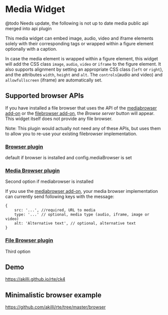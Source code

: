 # Media Widget

@todo Needs update, the following is not up to date
media public api merged into api plugin

This media widget can embed image, audio, video and iframe elements solely with their corresponding tags or wrapped within a figure element optionally with a caption. 

In case the media element is wrapped within a figure element, this widget will add the CSS class `image`, `audio`, `video` or `iframe` to the figure element. It also supports alignment by setting an appropriate CSS class (`left` or `right`), and the attributes `width`, `height` and `alt`. The `controls`(audio and video) and `allowfullscreen` (iframe) are automatically set.

## Supported browser APIs

If you have installed a file browser that uses the API of the [mediabrowser add-on](https://ckeditor.com/cke4/addon/mediabrowser) or the [filebrowser add-on](https://ckeditor.com/cke4/addon/filebrowser), the _Browse server_ button will appear. This widget itself does not provide any file browser.

Note: This plugin would actually not need any of these APIs, but uses them to allow you to re-use your existing filebrowser implementation. 

### [Browser plugin](https://ckeditor.com/cke4/addon/browser)

default if browser is installed and config.mediaBrowser is set

### [Media Browser plugin](https://ckeditor.com/cke4/addon/mediabrowser)

Second option if mediabrowser is installed

If you use the [mediabrowser add-on](https://ckeditor.com/cke4/addon/mediabrowser), your media browser implementation can currently send following keys with the message:

    {
        src: '...', //required, URL to media
        type: '...' // optional, media type (audio, iframe, image or video)
        alt: 'Alternative text', // optional, alternative text
    }

### [File Browser plugin](https://ckeditor.com/cke4/addon/filebrowser)

Third option

## Demo

https://akilli.github.io/rte/ck4

## Minimalistic browser example

https://github.com/akilli/rte/tree/master/browser
